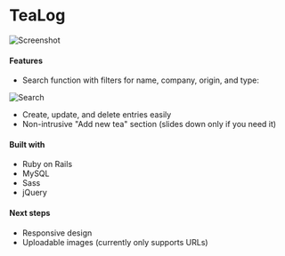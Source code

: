TeaLog
=========

![Screenshot](http://i.imgur.com/ArLJ3.png)

#### Features
* Search function with filters for name, company, origin, and type:

![Search](http://i.imgur.com/0YHX1.png)

* Create, update, and delete entries easily
* Non-intrusive "Add new tea" section (slides down only if you need it)

#### Built with
* Ruby on Rails
* MySQL
* Sass
* jQuery

#### Next steps
* Responsive design
* Uploadable images (currently only supports URLs)
